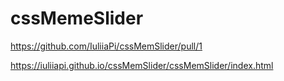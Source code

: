 # cssMemeSlider

https://github.com/IuliiaPi/cssMemSlider/pull/1

https://iuliiapi.github.io/cssMemSlider/cssMemSlider/index.html
